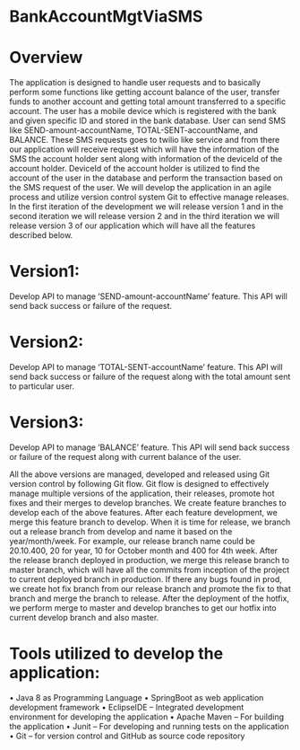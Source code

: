 # BankAccountMgtViaSMS

# Overview
The application is designed to handle user requests and to basically perform some functions like getting account balance of the user, transfer funds to another account and getting total amount transferred to a specific account. The user has a mobile device which is registered with the bank and given specific ID and stored in the bank database. User can send SMS like SEND-amount-accountName, TOTAL-SENT-accountName, and BALANCE. These SMS requests goes to twilio like service and from there our application will receive request which will have the information of the SMS the account holder sent along with information of the deviceId of the account holder. DeviceId of the account holder is utilized to find the account of the user in the database and perform the transaction based on the SMS request of the user.
We will develop the application in an agile process and utilize version control system Git to effective manage releases. In the first iteration of the development we will release version 1 and in the second iteration we will release version 2 and in the third iteration we will release version 3 of our application which will have all the features described below.

# Version1:
Develop API to manage ‘SEND-amount-accountName’ feature.
This API will send back success or failure of the request.
# Version2:
Develop API to manage ‘TOTAL-SENT-accountName’ feature.
This API will send back success or failure of the request along with the total amount sent to particular user.
# Version3:
Develop API to manage ‘BALANCE’ feature.
This API will send back success or failure of the request along with current balance of the user.

All the above versions are managed, developed and released using Git version control by following Git flow. 
Git flow is designed to effectively manage multiple versions of the application, their releases, promote hot fixes and their merges to develop branches. We create feature branches to develop each of the above features. After each feature development, we merge this feature branch to develop. When it is time for release, we branch out a release branch from develop and name it based on the year/month/week. For example, our release branch name could be 20.10.400, 20 for year, 10 for October month and 400 for 4th week. After the release branch deployed in production, we merge this release branch to master branch, which will have all the commits from inception of the project to current deployed branch in production. If there any bugs found in prod, we create hot fix branch from our release branch and promote the fix to that branch and merge the branch to release. After the deployment of the hotfix, we perform merge to master and develop branches to get our hotfix into current develop branch and also master.

# Tools utilized to develop the application:
•	Java 8 as Programming Language
•	SpringBoot as web application development framework 
•	EclipseIDE – Integrated development environment for developing the application
•	Apache Maven – For building the application
•	Junit – For developing and running tests on the application
•	Git – for version control and GitHub as source code repository
